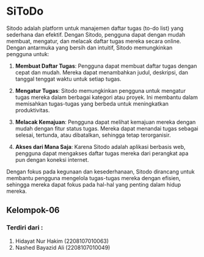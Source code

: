# SiToDo

Sitodo adalah platform untuk manajemen daftar tugas (to-do list) yang sederhana dan efektif. Dengan Sitodo, pengguna dapat dengan mudah membuat, mengatur, dan melacak daftar tugas mereka secara online. Dengan antarmuka yang bersih dan intuitif, Sitodo memungkinkan pengguna untuk:

1. **Membuat Daftar Tugas**: Pengguna dapat membuat daftar tugas dengan cepat dan mudah. Mereka dapat menambahkan judul, deskripsi, dan tanggal tenggat waktu untuk setiap tugas.

2. **Mengatur Tugas**: Sitodo memungkinkan pengguna untuk mengatur tugas mereka dalam berbagai kategori atau proyek. Ini membantu dalam memisahkan tugas-tugas yang berbeda untuk meningkatkan produktivitas.

3. **Melacak Kemajuan**: Pengguna dapat melihat kemajuan mereka dengan mudah dengan fitur status tugas. Mereka dapat menandai tugas sebagai selesai, tertunda, atau dibatalkan, sehingga tetap terorganisir.

4. **Akses dari Mana Saja**: Karena Sitodo adalah aplikasi berbasis web, pengguna dapat mengakses daftar tugas mereka dari perangkat apa pun dengan koneksi internet.

Dengan fokus pada kegunaan dan kesederhanaan, Sitodo dirancang untuk membantu pengguna mengelola tugas-tugas mereka dengan efisien, sehingga mereka dapat fokus pada hal-hal yang penting dalam hidup mereka.

## Kelompok-06

### Terdiri dari :

1. Hidayat Nur Hakim (2208107010063)
2. Nashed Bayazid Ali (2208107010049)
